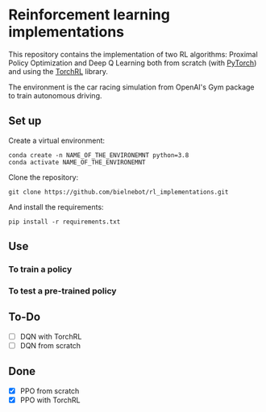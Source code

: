 # Reinforcement learning implementations

This repository contains the implementation of two RL algorithms: Proximal Policy Optimization and Deep Q Learning both from scratch (with [PyTorch](https://pytorch.org/)) and using the [TorchRL](https://pytorch.org/rl/stable/index.html) library.

The environment is the car racing simulation from OpenAI's Gym package to train autonomous driving.

## Set up
Create a virtual environment:
```console
conda create -n NAME_OF_THE_ENVIRONEMNT python=3.8
conda activate NAME_OF_THE_ENVIRONEMNT
```
Clone the repository:
```console
git clone https://github.com/bielnebot/rl_implementations.git
```
And install the requirements:
```console
pip install -r requirements.txt
```

## Use
### To train a policy
### To test a pre-trained policy





## To-Do

- [ ] DQN with TorchRL
- [ ] DQN from scratch

## Done
- [x] PPO from scratch
- [x] PPO with TorchRL